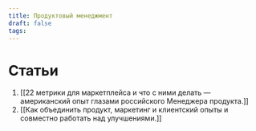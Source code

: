 ```yaml
---
title: Продуктовый менеджмент
draft: false
tags:
---
```

 # Статьи

1. [[22 метрики для маркетплейса и что с ними делать — американский опыт глазами российского Менеджера продукта.]]
2. [[Как объединить продукт, маркетинг и клиентский опыты и совместно работать над улучшениями.]]